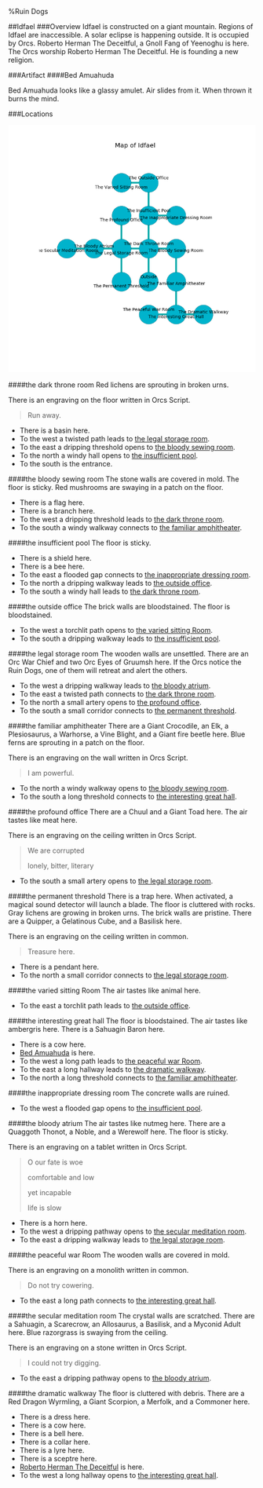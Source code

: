 %Ruin Dogs

##Idfael
###Overview
Idfael is constructed on a giant mountain. Regions of Idfael are inaccessible. A solar eclipse is happening outside. It is occupied by Orcs. <a name="Roberto-Herman-The-Deceitful"></a>Roberto Herman The Deceitful, a Gnoll Fang of Yeenoghu is here. The Orcs worship Roberto Herman The Deceitful. He  is founding a new religion. 



###Artifact
####<a name="Bed-Amuahuda"></a>Bed Amuahuda


Bed Amuahuda looks like a glassy amulet. Air slides from it. When thrown it burns the mind. 





###Locations


![](../v2/images/Idfael.png)

####<a name="the-dark-throne-room"></a>the dark throne room
Red lichens are sprouting in broken urns. 

There is an engraving on the floor written in Orcs Script. 

> Run away.
>


* There is a basin here.
* To the west a twisted path leads to [the legal storage room](#the-legal-storage-room).
* To the east a dripping threshold opens to [the bloody sewing room](#the-bloody-sewing-room).
* To the north a windy hall opens to [the insufficient pool](#the-insufficient-pool).
* To the south is the entrance.


####<a name="the-bloody-sewing-room"></a>the bloody sewing room
The stone walls are covered in mold. The floor is sticky. Red mushrooms are swaying in a patch on the floor. 



* There is a flag here.
* There is a branch here.
* To the west a dripping threshold leads to [the dark throne room](#the-dark-throne-room).
* To the south a windy walkway connects to [the familiar amphitheater](#the-familiar-amphitheater).


####<a name="the-insufficient-pool"></a>the insufficient pool
The floor is sticky. 



* There is a shield here.
* There is a bee here.
* To the east a flooded gap connects to [the inappropriate dressing room](#the-inappropriate-dressing-room).
* To the north a dripping walkway leads to [the outside office](#the-outside-office).
* To the south a windy hall leads to [the dark throne room](#the-dark-throne-room).


####<a name="the-outside-office"></a>the outside office
The brick walls are bloodstained. The floor is bloodstained. 



* To the west a torchlit path opens to [the varied sitting Room](#the-varied-sitting-Room).
* To the south a dripping walkway leads to [the insufficient pool](#the-insufficient-pool).


####<a name="the-legal-storage-room"></a>the legal storage room
The wooden walls are unsettled. There are an Orc War Chief and two Orc Eyes of Gruumsh here. If the Orcs notice the Ruin Dogs, one of them will retreat and alert the others. 



* To the west a dripping walkway leads to [the bloody atrium](#the-bloody-atrium).
* To the east a twisted path connects to [the dark throne room](#the-dark-throne-room).
* To the north a small artery opens to [the profound office](#the-profound-office).
* To the south a small corridor connects to [the permanent threshold](#the-permanent-threshold).


####<a name="the-familiar-amphitheater"></a>the familiar amphitheater
There are a Giant Crocodile, an Elk, a Plesiosaurus, a Warhorse, a Vine Blight, and a Giant fire beetle here. Blue ferns are sprouting in a patch on the floor. 

There is an engraving on the wall written in Orcs Script. 

> I am powerful.
>


* To the north a windy walkway opens to [the bloody sewing room](#the-bloody-sewing-room).
* To the south a long threshold connects to [the interesting great hall](#the-interesting-great-hall).


####<a name="the-profound-office"></a>the profound office
There are a Chuul and a Giant Toad here. The air tastes like meat here. 

There is an engraving on the ceiling written in Orcs Script. 

> We are corrupted
>
> lonely, bitter, literary
>


* To the south a small artery opens to [the legal storage room](#the-legal-storage-room).


####<a name="the-permanent-threshold"></a>the permanent threshold
There is a trap here. When activated, a magical sound detector will launch a blade. The floor is cluttered with rocks. Gray lichens are growing in broken urns. The brick walls are pristine. There are a Quipper, a Gelatinous Cube, and a Basilisk here. 

There is an engraving on the ceiling written in common. 

> Treasure here.
>


* There is a pendant here.
* To the north a small corridor connects to [the legal storage room](#the-legal-storage-room).


####<a name="the-varied-sitting-Room"></a>the varied sitting Room
The air tastes like animal here. 



* To the east a torchlit path leads to [the outside office](#the-outside-office).


####<a name="the-interesting-great-hall"></a>the interesting great hall
The floor is bloodstained. The air tastes like ambergris here. There is a Sahuagin Baron here. 



* There is a cow here.
* [Bed Amuahuda](#Bed-Amuahuda) is here.
* To the west a long path leads to [the peaceful war Room](#the-peaceful-war-Room).
* To the east a long hallway leads to [the dramatic walkway](#the-dramatic-walkway).
* To the north a long threshold connects to [the familiar amphitheater](#the-familiar-amphitheater).


####<a name="the-inappropriate-dressing-room"></a>the inappropriate dressing room
The concrete walls are ruined. 



* To the west a flooded gap opens to [the insufficient pool](#the-insufficient-pool).


####<a name="the-bloody-atrium"></a>the bloody atrium
The air tastes like nutmeg here. There are a Quaggoth Thonot, a Noble, and a Werewolf here. The floor is sticky. 

There is an engraving on a tablet written in Orcs Script. 

> O our fate is woe
>
> comfortable and low
>
> yet incapable
>
> life is slow
>


* There is a horn here.
* To the west a dripping pathway opens to [the secular meditation room](#the-secular-meditation-room).
* To the east a dripping walkway leads to [the legal storage room](#the-legal-storage-room).


####<a name="the-peaceful-war-Room"></a>the peaceful war Room
The wooden walls are covered in mold. 

There is an engraving on a monolith written in common. 

> Do not try cowering.
>


* To the east a long path connects to [the interesting great hall](#the-interesting-great-hall).


####<a name="the-secular-meditation-room"></a>the secular meditation room
The crystal walls are scratched. There are a Sahuagin, a Scarecrow, an Allosaurus, a Basilisk, and a Myconid Adult here. Blue razorgrass is swaying from the ceiling. 

There is an engraving on a stone written in Orcs Script. 

> I could not try digging.
>


* To the east a dripping pathway opens to [the bloody atrium](#the-bloody-atrium).


####<a name="the-dramatic-walkway"></a>the dramatic walkway
The floor is cluttered with debris. There are a Red Dragon Wyrmling, a Giant Scorpion, a Merfolk, and a Commoner here. 



* There is a dress here.
* There is a cow here.
* There is a bell here.
* There is a collar here.
* There is a lyre here.
* There is a sceptre here.
* [Roberto Herman The Deceitful](#Roberto-Herman-The-Deceitful) is here.
* To the west a long hallway opens to [the interesting great hall](#the-interesting-great-hall).


